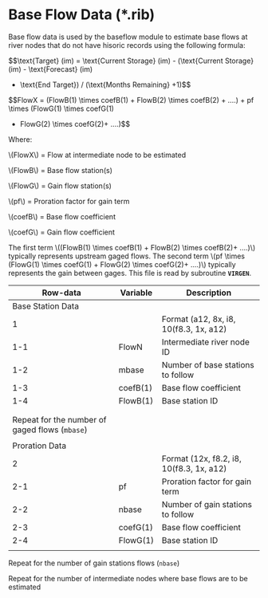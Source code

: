 # Base Flow Data (*.rib) #

Base flow data is used by the baseflow module to estimate base flows at river nodes that do not have hisoric records using the following formula:

$$\text{Target} (im) = \text{Current Storage} (im) - (\text{Current Storage} (im) - \text{Forecast} (im)
- \text{End Target}) / (\text{Months Remaining} +1)$$

$$FlowX = (FlowB(1) \times coefB(1) + FlowB(2) \times coefB(2) + ....) + pf \times (FlowG(1) \times coefG(1)
+ FlowG(2) \times coefG(2)+ ....)$$

Where:
	
\\(FlowX\\) =	Flow at intermediate node to be estimated

\\(FlowB\\) =	Base flow station(s)

\\(FlowG\\) =	Gain flow station(s)

\\(pf\\) =	Proration factor for gain term

\\(coefB\\) =	Base flow coefficient

\\(coefG\\) =	Gain flow coefficient

The first term \\((FlowB(1) \times coefB(1) + FlowB(2) \times coefB(2)+ ....)\\) typically represents upstream gaged flows. The second term 
\\(pf \times (FlowG(1) \times coefG(1) + FlowG(2) \times coefG(2)+ ....)\\) typically represents the gain between gages. This file is read by subroutine **`VIRGEN`**.

| Row-data							| Variable						| Description 								|				
| ------------------				| --------------------			| --------									|
| Base Station Data					| 								| 											|
| 1 								| 								| Format (a12, 8x, i8, 10(f8.3, 1x, a12)
| 1-1								| FlowN							| Intermediate river node ID
| 1-2								| mbase							| Number of base stations to follow
| 1-3								| coefB(1)						| Base flow coefficient 
| 1-4								| FlowB(1)						| Base station ID
| | | |
| | | |
| Repeat for the number of gaged flows (`mbase`) | | |
| | | |
| Proration Data | | |  
| 2									| 								| Format (12x, f8.2, i8, 10(f8.3, 1x, a12)
| 2-1								| pf							| Proration factor for gain term 
| 2-2								| nbase							| Number of gain stations to follow
| 2-3								| coefG(1)						| Base flow coefficient
| 2-4								| FlowG(1)						| Base station ID 
| | | |

Repeat for the number of gain stations flows (`nbase`)

Repeat for the number of intermediate nodes where base flows are to be estimated
